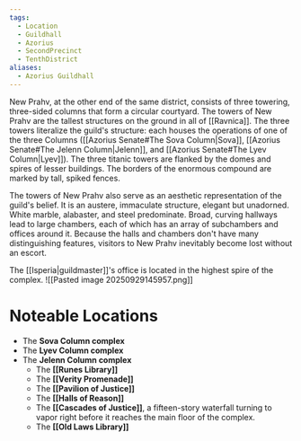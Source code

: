 ```yaml
---
tags:
  - Location
  - Guildhall
  - Azorius
  - SecondPrecinct
  - TenthDistrict
aliases:
  - Azorius Guildhall
---
```

New Prahv, at the other end of the same district, consists of three towering, three-sided columns that form a circular courtyard. The towers of New Prahv are the tallest structures on the ground in all of [[Ravnica]]. The three towers literalize the guild's structure: each houses the operations of one of the three Columns ([[Azorius Senate#The Sova Column|Sova]], [[Azorius Senate#The Jelenn Column|Jelenn]], and [[Azorius Senate#The Lyev Column|Lyev]]). The three titanic towers are flanked by the domes and spires of lesser buildings. The borders of the enormous compound are marked by tall, spiked fences.

The towers of New Prahv also serve as an aesthetic representation of the guild's belief. It is an austere, immaculate structure, elegant but unadorned. White marble, alabaster, and steel predominate. Broad, curving hallways lead to large chambers, each of which has an array of subchambers and offices around it. Because the halls and chambers don't have many distinguishing features, visitors to New Prahv inevitably become lost without an escort.

The [[Isperia|guildmaster]]'s office is located in the highest spire of the complex.
![[Pasted image 20250929145957.png]]
# Noteable Locations
- The **Sova Column complex** 
- The **Lyev Column complex** 
- The **Jelenn Column complex** 
	- The **[[Runes Library]]** 
	- The **[[Verity Promenade]]** 
	- The **[[Pavilion of Justice]]** 
	- The **[[Halls of Reason]]** 
	- The **[[Cascades of Justice]]**, a fifteen-story waterfall turning to vapor right before it reaches the main floor of the complex. 
	- The **[[Old Laws Library]]**